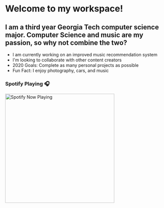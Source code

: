 # Welcome to my workspace!


## I am a third year Georgia Tech computer science major. Computer Science and music are my passion, so why not combine the two?

- I am currently working on an improved music recommendation system
- I'm looking to collaborate with other content creators
- 2020 Goals: Complete as many personal projects as possible
- Fun Fact: I enjoy photography, cars, and music

### Spotify Playing 🎧

[<img src="https://now-playing.joshuarreid.vercel.app/api/spotify-playing" alt="Spotify Now Playing" width="350" />](https://open.spotify.com/user/kingboomie)
